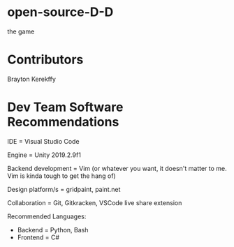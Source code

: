 # open-source-D-D
the game 
# Contributors
Brayton Kerekffy
# Dev Team Software Recommendations
IDE = Visual Studio Code

Engine = Unity 2019.2.9f1

Backend development = Vim (or whatever you want, it doesn't matter to me. Vim is kinda tough to get the hang of)

Design platform/s = gridpaint, paint.net

Collaboration = Git, Gitkracken, VSCode live share extension

Recommended Languages:
* Backend = Python, Bash
* Frontend = C#
